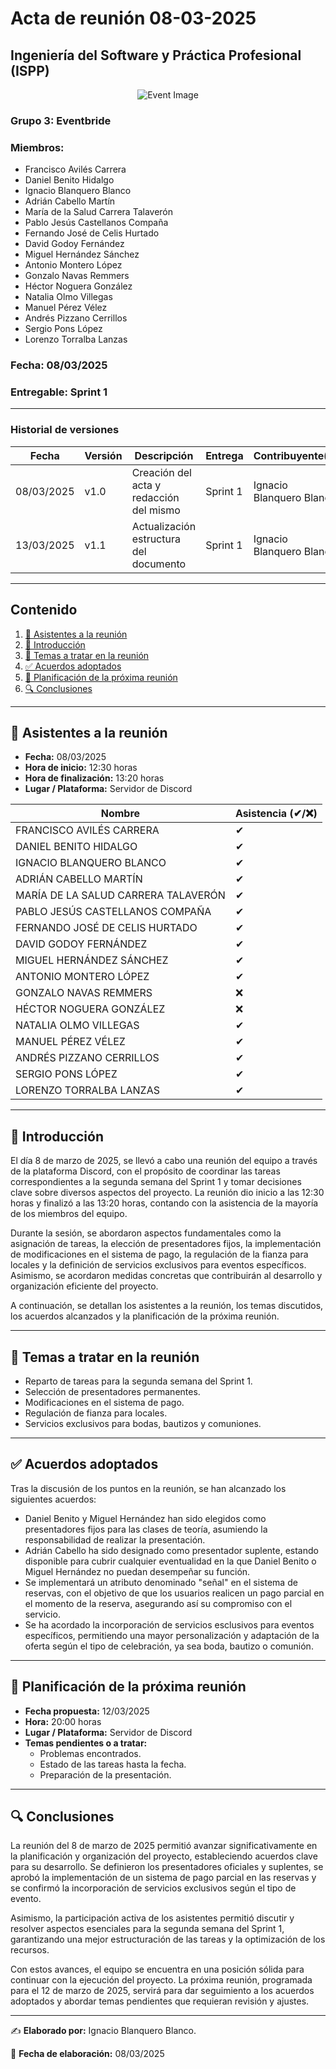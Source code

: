 # Acta de reunión 08-03-2025
## Ingeniería del Software y Práctica Profesional (ISPP)
<center><img src="https://iili.io/3BcQ3YJ.md.png" alt="Event Image"></img></center>

### Grupo 3: Eventbride

### Miembros:
- Francisco Avilés Carrera
- Daniel Benito Hidalgo
- Ignacio Blanquero Blanco
- Adrián Cabello Martín
- María de la Salud Carrera Talaverón
- Pablo Jesús Castellanos Compaña
- Fernando José de Celis Hurtado
- David Godoy Fernández
- Miguel Hernández Sánchez
- Antonio Montero López
- Gonzalo Navas Remmers
- Héctor Noguera González
- Natalia Olmo Villegas
- Manuel Pérez Vélez
- Andrés Pizzano Cerrillos
- Sergio Pons López
- Lorenzo Torralba Lanzas

### Fecha: 08/03/2025
### Entregable: Sprint 1

---

### Historial de versiones

| Fecha      | Versión | Descripción                                | Entrega  | Contribuyente(s)                    |
|------------|---------|--------------------------------------------|----------|-------------------------------------|
| 08/03/2025 | v1.0    | Creación del acta y redacción del mismo | Sprint 1 | Ignacio Blanquero Blanco |
| 13/03/2025 | v1.1   | Actualización estructura del documento | Sprint 1 | Ignacio Blanquero Blanco |

---

## Contenido
1. [👥 Asistentes a la reunión](#asistentes)
2. [📝 Introducción](#intro)
3. [📌 Temas a tratar en la reunión](#temas-a-tratar)
4. [✅ Acuerdos adoptados](#acuerdos-adoptados)
5. [📅 Planificación de la próxima reunión](#proxima-reunion)
6. [🔍 Conclusiones](#conclusiones)

---

<div id='asistentes'></div>

## 👥 Asistentes a la reunión
- **Fecha:** 08/03/2025
- **Hora de inicio:** 12:30 horas
- **Hora de finalización:** 13:20 horas
- **Lugar / Plataforma:** Servidor de Discord

| Nombre | Asistencia (✔/❌) |
|--------|-------------------|
| FRANCISCO AVILÉS CARRERA | ✔ |
| DANIEL BENITO HIDALGO | ✔  |
| IGNACIO BLANQUERO BLANCO | ✔ |
| ADRIÁN CABELLO MARTÍN | ✔ |
| MARÍA DE LA SALUD CARRERA TALAVERÓN | ✔ |
| PABLO JESÚS CASTELLANOS COMPAÑA | ✔ |
| FERNANDO JOSÉ DE CELIS HURTADO | ✔ |
| DAVID GODOY FERNÁNDEZ | ✔ |
| MIGUEL HERNÁNDEZ SÁNCHEZ | ✔ |
| ANTONIO MONTERO LÓPEZ | ✔ |
| GONZALO NAVAS REMMERS | ❌ |
| HÉCTOR NOGUERA GONZÁLEZ | ❌ |
| NATALIA OLMO VILLEGAS | ✔ |
| MANUEL PÉREZ VÉLEZ | ✔  |
| ANDRÉS PIZZANO CERRILLOS | ✔ |
| SERGIO PONS LÓPEZ | ✔ |
| LORENZO TORRALBA LANZAS | ✔ |

---

<div id='intro'></div>

## 📝 Introducción

El día 8 de marzo de 2025, se llevó a cabo una reunión del equipo a través de la plataforma Discord, con el propósito de coordinar las tareas correspondientes a la segunda semana del Sprint 1 y tomar decisiones clave sobre diversos aspectos del proyecto. La reunión dio inicio a las 12:30 horas y finalizó a las 13:20 horas, contando con la asistencia de la mayoría de los miembros del equipo.

Durante la sesión, se abordaron aspectos fundamentales como la asignación de tareas, la elección de presentadores fijos, la implementación de modificaciones en el sistema de pago, la regulación de la fianza para locales y la definición de servicios exclusivos para eventos específicos. Asimismo, se acordaron medidas concretas que contribuirán al desarrollo y organización eficiente del proyecto.

A continuación, se detallan los asistentes a la reunión, los temas discutidos, los acuerdos alcanzados y la planificación de la próxima reunión.

---

<div id='temas-a-tratar'></div>

## 📌 Temas a tratar en la reunión
- Reparto de tareas para la segunda semana del Sprint 1.
- Selección de presentadores permanentes.
- Modificaciones en el sistema de pago.
- Regulación de fianza para locales.
- Servicios exclusivos para bodas, bautizos y comuniones.

---

<div id='acuerdos-adoptados'></div>

## ✅ Acuerdos adoptados
Tras la discusión de los puntos en la reunión, se han alcanzado los siguientes acuerdos:
- Daniel Benito y Miguel Hernández han sido elegidos como presentadores fijos para las clases de teoría, asumiendo la responsabilidad de realizar la presentación.
- Adrián Cabello ha sido designado como presentador suplente, estando disponible para cubrir cualquier eventualidad en la que Daniel Benito o Miguel Hernández no puedan desempeñar su función.
- Se implementará un atributo denominado "señal" en el sistema de reservas, con el objetivo de que los usuarios realicen un pago parcial en el momento de la reserva, asegurando así su compromiso con el servicio.
- Se ha acordado la incorporación de servicios esclusivos para eventos específicos, permitiendo una mayor personalización y adaptación de la oferta según el tipo de celebración, ya sea boda, bautizo o comunión.

---

<div id='proxima-reunion'></div>

## 📅 Planificación de la próxima reunión
- **Fecha propuesta:** 12/03/2025  
- **Hora:** 20:00 horas  
- **Lugar / Plataforma:** Servidor de Discord
- **Temas pendientes o a tratar:**  
  - Problemas encontrados.  
  - Estado de las tareas hasta la fecha.  
  - Preparación de la presentación.

---

<div id='conclusiones'></div>

## 🔍 Conclusiones

La reunión del 8 de marzo de 2025 permitió avanzar significativamente en la planificación y organización del proyecto, estableciendo acuerdos clave para su desarrollo. Se definieron los presentadores oficiales y suplentes, se aprobó la implementación de un sistema de pago parcial en las reservas y se confirmó la incorporación de servicios exclusivos según el tipo de evento.

Asimismo, la participación activa de los asistentes permitió discutir y resolver aspectos esenciales para la segunda semana del Sprint 1, garantizando una mejor estructuración de las tareas y la optimización de los recursos.

Con estos avances, el equipo se encuentra en una posición sólida para continuar con la ejecución del proyecto. La próxima reunión, programada para el 12 de marzo de 2025, servirá para dar seguimiento a los acuerdos adoptados y abordar temas pendientes que requieran revisión y ajustes.

---

✍️ **Elaborado por:** Ignacio Blanquero Blanco.

📅 **Fecha de elaboración:** 08/03/2025
